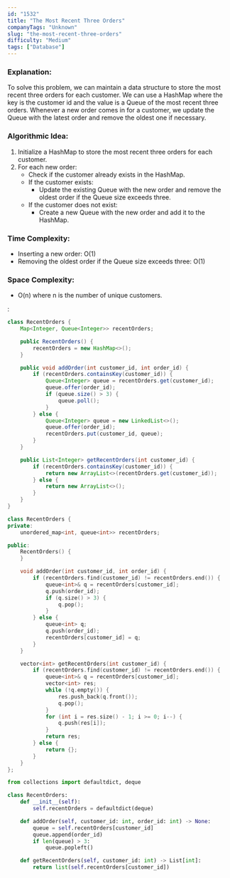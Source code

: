 ```yaml
---
id: "1532"
title: "The Most Recent Three Orders"
companyTags: "Unknown"
slug: "the-most-recent-three-orders"
difficulty: "Medium"
tags: ["Database"]
---
```


### Explanation:
To solve this problem, we can maintain a data structure to store the most recent three orders for each customer. We can use a HashMap where the key is the customer id and the value is a Queue of the most recent three orders. Whenever a new order comes in for a customer, we update the Queue with the latest order and remove the oldest one if necessary.

### Algorithmic Idea:
1. Initialize a HashMap to store the most recent three orders for each customer.
2. For each new order:
   - Check if the customer already exists in the HashMap.
   - If the customer exists:
     - Update the existing Queue with the new order and remove the oldest order if the Queue size exceeds three.
   - If the customer does not exist:
     - Create a new Queue with the new order and add it to the HashMap.

### Time Complexity:
- Inserting a new order: O(1)
- Removing the oldest order if the Queue size exceeds three: O(1)

### Space Complexity:
- O(n) where n is the number of unique customers.

:

```java
class RecentOrders {
    Map<Integer, Queue<Integer>> recentOrders;

    public RecentOrders() {
        recentOrders = new HashMap<>();
    }

    public void addOrder(int customer_id, int order_id) {
        if (recentOrders.containsKey(customer_id)) {
            Queue<Integer> queue = recentOrders.get(customer_id);
            queue.offer(order_id);
            if (queue.size() > 3) {
                queue.poll();
            }
        } else {
            Queue<Integer> queue = new LinkedList<>();
            queue.offer(order_id);
            recentOrders.put(customer_id, queue);
        }
    }

    public List<Integer> getRecentOrders(int customer_id) {
        if (recentOrders.containsKey(customer_id)) {
            return new ArrayList<>(recentOrders.get(customer_id));
        } else {
            return new ArrayList<>();
        }
    }
}
```

```cpp
class RecentOrders {
private:
    unordered_map<int, queue<int>> recentOrders;

public:
    RecentOrders() {
    }

    void addOrder(int customer_id, int order_id) {
        if (recentOrders.find(customer_id) != recentOrders.end()) {
            queue<int>& q = recentOrders[customer_id];
            q.push(order_id);
            if (q.size() > 3) {
                q.pop();
            }
        } else {
            queue<int> q;
            q.push(order_id);
            recentOrders[customer_id] = q;
        }
    }

    vector<int> getRecentOrders(int customer_id) {
        if (recentOrders.find(customer_id) != recentOrders.end()) {
            queue<int>& q = recentOrders[customer_id];
            vector<int> res;
            while (!q.empty()) {
                res.push_back(q.front());
                q.pop();
            }
            for (int i = res.size() - 1; i >= 0; i--) {
                q.push(res[i]);
            }
            return res;
        } else {
            return {};
        }
    }
};
```

```python
from collections import defaultdict, deque

class RecentOrders:
    def __init__(self):
        self.recentOrders = defaultdict(deque)

    def addOrder(self, customer_id: int, order_id: int) -> None:
        queue = self.recentOrders[customer_id]
        queue.append(order_id)
        if len(queue) > 3:
            queue.popleft()

    def getRecentOrders(self, customer_id: int) -> List[int]:
        return list(self.recentOrders[customer_id])
```